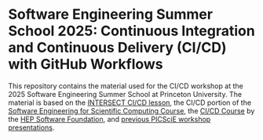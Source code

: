 # Software Engineering Summer School 2025: Continuous Integration and Continuous Delivery (CI/CD) with GitHub Workflows

This repository contains the material used for the CI/CD workshop at the 2025 Software Engineering Summer School at Princeton University. The material is based on the [INTERSECT CI/CD lesson](https://intersect-training.org/CI-CD/index.html), the CI/CD portion of the [Software Engineering for Scientific Computing Course](https://henryiii.github.io/se-for-sci/content/intro.html), the [CI/CD Course](https://hsf-training.github.io/hsf-training-cicd-github/) by the [HEP Software Foundation](https://hepsoftwarefoundation.org/), and [previous PICSciE workshop presentations](https://github.com/ariostas-talks/2025-01-21-wintersession-cicd).
